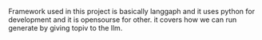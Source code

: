 Framework used in this project is basically langgaph and it uses python for development and it is opensourse for other.
it covers how we can run generate by giving topiv to the llm.
